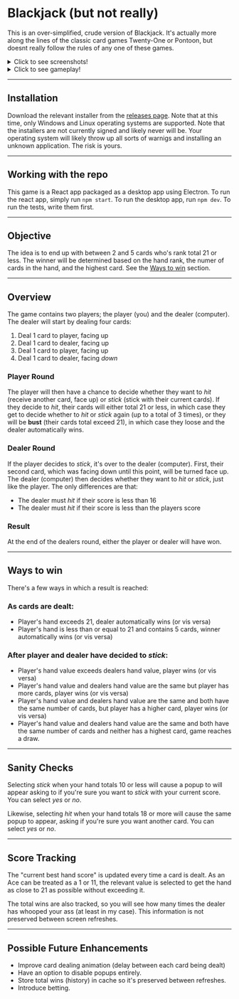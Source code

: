 # Blackjack (but not really)

This is an over-simplified, crude version of Blackjack.
It's actually more along the lines of the classic card games Twenty-One or Pontoon,
but doesnt really follow the rules of any one of these games.


<details>
<summary>Click to see screenshots!</summary>>

![Initial Round](/docs/InitialRound.png)
![Dealer Bust](/docs/DealerBust.png)
![Five Card Trick](/docs/FiveCardTrick.png)
![Confirm *stick*](/docs/ConfirmStick.png)
![Confirm *hit*](/docs/ConfirmHit.png)
</details>
<details>
<summary>Click to see gameplay!</summary>

![Confirm *hit*](/docs/Gameplay.gif)
</details>

---

## Installation
Download the relevant installer from the [releases page](https://github.com/devklick/basic-blackjack/releases).
Note that at this time, only Windows and Linux operating systems are supported.
Note that the installers are not currently signed and likely never will be. Your operating system will likely throw up all sorts of warnigs and installing an unknown application. The risk is yours.

---
## Working with the repo
This game is a React app packaged as a desktop app using Electron. To run the react app, simply run `npm start`. To run the desktop app, run `npm dev`. To run the tests, write them first.

---
## Objective
The idea is to end up with between 2 and 5 cards who's rank total 21 or less. The winner will be determined based on the hand rank, the numer of cards in the hand, and the highest card. See the [Ways to win](#WaysToWin) section.

---
## Overview
The game contains two players; the player (you) and the dealer (computer). The dealer will start by dealing four cards:

1. Deal 1 card to player, facing up
2. Deal 1 card to dealer, facing up
3. Deal 1 card to player, facing up
4. Deal 1 card to dealer, facing *down*

### Player Round
The player will then have a chance to decide whether they want to *hit* (receive another card, face up) or *stick* (stick with their current cards). If they decide to *hit*, their cards will either total 21 or less, in which case they get to decide whether to *hit* or *stick* again (up to a total of 3 times), or they will be **bust** (their cards total exceed 21), in which case they loose and the dealer automatically wins.
### Dealer Round
If the player decides to *stick*, it's over to the dealer (computer). First, their second card, which was facing down until this point, will be turned face up. The dealer (computer) then decides whether they want to *hit* or *stick*, just like the player. The only differences are that:

- The dealer must *hit* if their score is less than 16
- The dealer must *hit* if their score is less than the players score

### Result
At the end of the dealers round, either the player or dealer will have won. 

---

## <a name="WaysToWin"></a> Ways to win
There's a few ways in which a result is reached:

### As cards are dealt:

- Player's hand exceeds 21, dealer automatically wins (or vis versa)
- Player's hand is less than or equal to 21 and contains 5 cards, winner automatically wins (or vis versa)

### After player and dealer have decided to *stick*:
- Player's hand value exceeds dealers hand value, player wins (or vis versa)
- Player's hand value and dealers hand value are the same but player has more cards, player wins (or vis versa)
- Player's hand value and dealers hand value are the same and both have the same number of cards, but player has a higher card, player wins (or vis versa)
- Player's hand value and dealers hand value are the same and both have the same number of cards and neither has a highest card, game reaches a draw.

---

## Sanity Checks
Selecting *stick* when your hand totals 10 or less will cause a popup to will appear asking to if you're sure you want to *stick* with your current score. You can select *yes* or *no*.

Likewise, selecting *hit* when your hand totals 18 or more will cause the same popup to appear, asking if you're sure you want another card. You can select *yes* or *no*.

---

## Score Tracking
The "current best hand score" is updated every time a card is dealt. As an Ace can be treated as a 1 or 11, the relevant value is selected to get the hand as close to 21 as possible without exceeding it. 

The total wins are also tracked, so you will see how many times the dealer has whooped your ass (at least in my case). This information is not preserved between screen refreshes.

---

## Possible Future Enhancements
- Improve card dealing animation (delay between each card being dealt)
- Have an option to disable popups entirely.
- Store total wins (history) in cache so it's preserved between refreshes.
- Introduce betting.
